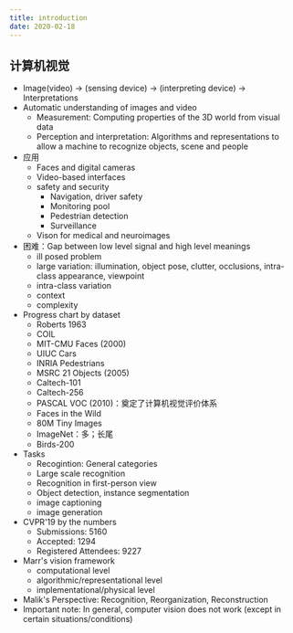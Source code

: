 ```yaml
---
title: introduction
date: 2020-02-18
---
```


## 计算机视觉

- Image(video) -> (sensing device) -> (interpreting device) -> Interpretations
- Automatic understanding of images and video
  - Measurement: Computing properties of the 3D world from visual data
  - Perception and interpretation: Algorithms and representations to allow a machine to recognize objects, scene and people
- 应用
  - Faces and digital cameras
  - Video-based interfaces
  - safety and security
    - Navigation, driver safety
    - Monitoring pool
    - Pedestrian detection
    - Surveillance
  - Vison for medical and neuroimages
- 困难：Gap between low level signal and high level meanings
  - ill posed problem
  - large variation: illumination, object pose, clutter, occlusions, intra-class appearance, viewpoint
  - intra-class variation
  - context
  - complexity
- Progress chart by dataset
  - Roberts 1963
  - COIL
  - MIT-CMU Faces (2000)
  - UIUC Cars
  - INRIA Pedestrians
  - MSRC 21 Objects (2005)
  - Caltech-101
  - Caltech-256
  - PASCAL VOC (2010)：奠定了计算机视觉评价体系
  - Faces in the Wild
  - 80M Tiny Images
  - ImageNet：多；长尾
  - Birds-200
- Tasks
  - Recogintion: General categories
  - Large scale recognition
  - Recognition in first-person view
  - Object detection, instance segmentation
  - image captioning
  - image generation
- CVPR'19 by the numbers
  - Submissions: 5160
  - Accepted: 1294
  - Registered Attendees: 9227
- Marr's vision framework
  - computational level
  - algorithmic/representational level
  - implementational/physical level
- Malik's Perspective: Recognition, Reorganization, Reconstruction
- Important note: In general, computer vision does not work (except in certain situations/conditions)